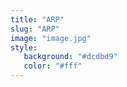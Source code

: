 ```yaml
---
title: "ARP"
slug: "ARP"
image: "image.jpg"
style:
   background: "#dcdbd9"
   color: "#fff"
---
```


